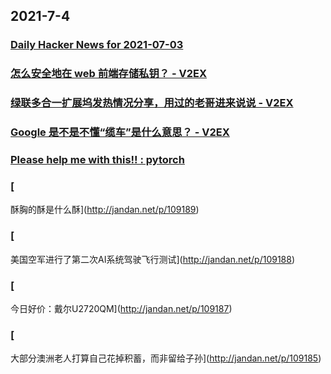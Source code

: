 
## 2021-7-4

### [Daily Hacker News for 2021-07-03](https://www.daemonology.net/hn-daily/2021-07-03.html)

### [怎么安全地在 web 前端存储私钥？ - V2EX](https://www.v2ex.com/t/787379)

### [绿联多合一扩展坞发热情况分享，用过的老哥进来说说 - V2EX](https://www.v2ex.com/t/787332)

### [Google 是不是不懂“缆车”是什么意思？ - V2EX](https://www.v2ex.com/t/787270)

### [Please help me with this!! : pytorch](https://www.reddit.com/r/pytorch/comments/odcq9m/please_help_me_with_this/)

### [
酥胸的酥是什么酥](http://jandan.net/p/109189)

### [
美国空军进行了第二次AI系统驾驶飞行测试](http://jandan.net/p/109188)

### [
今日好价：戴尔U2720QM](http://jandan.net/p/109187)

### [
大部分澳洲老人打算自己花掉积蓄，而非留给子孙](http://jandan.net/p/109185)